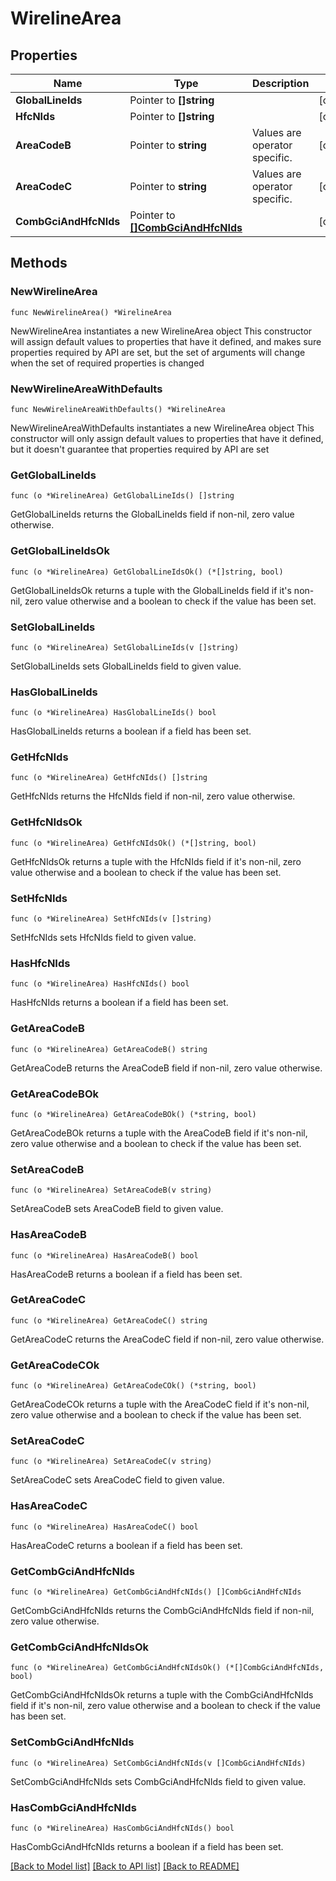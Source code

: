 # WirelineArea

## Properties

Name | Type | Description | Notes
------------ | ------------- | ------------- | -------------
**GlobalLineIds** | Pointer to **[]string** |  | [optional] 
**HfcNIds** | Pointer to **[]string** |  | [optional] 
**AreaCodeB** | Pointer to **string** | Values are operator specific. | [optional] 
**AreaCodeC** | Pointer to **string** | Values are operator specific. | [optional] 
**CombGciAndHfcNIds** | Pointer to [**[]CombGciAndHfcNIds**](CombGciAndHfcNIds.md) |  | [optional] 

## Methods

### NewWirelineArea

`func NewWirelineArea() *WirelineArea`

NewWirelineArea instantiates a new WirelineArea object
This constructor will assign default values to properties that have it defined,
and makes sure properties required by API are set, but the set of arguments
will change when the set of required properties is changed

### NewWirelineAreaWithDefaults

`func NewWirelineAreaWithDefaults() *WirelineArea`

NewWirelineAreaWithDefaults instantiates a new WirelineArea object
This constructor will only assign default values to properties that have it defined,
but it doesn't guarantee that properties required by API are set

### GetGlobalLineIds

`func (o *WirelineArea) GetGlobalLineIds() []string`

GetGlobalLineIds returns the GlobalLineIds field if non-nil, zero value otherwise.

### GetGlobalLineIdsOk

`func (o *WirelineArea) GetGlobalLineIdsOk() (*[]string, bool)`

GetGlobalLineIdsOk returns a tuple with the GlobalLineIds field if it's non-nil, zero value otherwise
and a boolean to check if the value has been set.

### SetGlobalLineIds

`func (o *WirelineArea) SetGlobalLineIds(v []string)`

SetGlobalLineIds sets GlobalLineIds field to given value.

### HasGlobalLineIds

`func (o *WirelineArea) HasGlobalLineIds() bool`

HasGlobalLineIds returns a boolean if a field has been set.

### GetHfcNIds

`func (o *WirelineArea) GetHfcNIds() []string`

GetHfcNIds returns the HfcNIds field if non-nil, zero value otherwise.

### GetHfcNIdsOk

`func (o *WirelineArea) GetHfcNIdsOk() (*[]string, bool)`

GetHfcNIdsOk returns a tuple with the HfcNIds field if it's non-nil, zero value otherwise
and a boolean to check if the value has been set.

### SetHfcNIds

`func (o *WirelineArea) SetHfcNIds(v []string)`

SetHfcNIds sets HfcNIds field to given value.

### HasHfcNIds

`func (o *WirelineArea) HasHfcNIds() bool`

HasHfcNIds returns a boolean if a field has been set.

### GetAreaCodeB

`func (o *WirelineArea) GetAreaCodeB() string`

GetAreaCodeB returns the AreaCodeB field if non-nil, zero value otherwise.

### GetAreaCodeBOk

`func (o *WirelineArea) GetAreaCodeBOk() (*string, bool)`

GetAreaCodeBOk returns a tuple with the AreaCodeB field if it's non-nil, zero value otherwise
and a boolean to check if the value has been set.

### SetAreaCodeB

`func (o *WirelineArea) SetAreaCodeB(v string)`

SetAreaCodeB sets AreaCodeB field to given value.

### HasAreaCodeB

`func (o *WirelineArea) HasAreaCodeB() bool`

HasAreaCodeB returns a boolean if a field has been set.

### GetAreaCodeC

`func (o *WirelineArea) GetAreaCodeC() string`

GetAreaCodeC returns the AreaCodeC field if non-nil, zero value otherwise.

### GetAreaCodeCOk

`func (o *WirelineArea) GetAreaCodeCOk() (*string, bool)`

GetAreaCodeCOk returns a tuple with the AreaCodeC field if it's non-nil, zero value otherwise
and a boolean to check if the value has been set.

### SetAreaCodeC

`func (o *WirelineArea) SetAreaCodeC(v string)`

SetAreaCodeC sets AreaCodeC field to given value.

### HasAreaCodeC

`func (o *WirelineArea) HasAreaCodeC() bool`

HasAreaCodeC returns a boolean if a field has been set.

### GetCombGciAndHfcNIds

`func (o *WirelineArea) GetCombGciAndHfcNIds() []CombGciAndHfcNIds`

GetCombGciAndHfcNIds returns the CombGciAndHfcNIds field if non-nil, zero value otherwise.

### GetCombGciAndHfcNIdsOk

`func (o *WirelineArea) GetCombGciAndHfcNIdsOk() (*[]CombGciAndHfcNIds, bool)`

GetCombGciAndHfcNIdsOk returns a tuple with the CombGciAndHfcNIds field if it's non-nil, zero value otherwise
and a boolean to check if the value has been set.

### SetCombGciAndHfcNIds

`func (o *WirelineArea) SetCombGciAndHfcNIds(v []CombGciAndHfcNIds)`

SetCombGciAndHfcNIds sets CombGciAndHfcNIds field to given value.

### HasCombGciAndHfcNIds

`func (o *WirelineArea) HasCombGciAndHfcNIds() bool`

HasCombGciAndHfcNIds returns a boolean if a field has been set.


[[Back to Model list]](../README.md#documentation-for-models) [[Back to API list]](../README.md#documentation-for-api-endpoints) [[Back to README]](../README.md)


